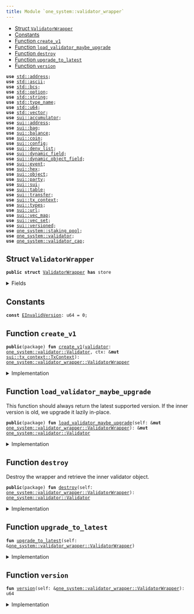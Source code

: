 ```yaml
---
title: Module `one_system::validator_wrapper`
---
```




-  [Struct `ValidatorWrapper`](#sui_system_validator_wrapper_ValidatorWrapper)
-  [Constants](#@Constants_0)
-  [Function `create_v1`](#sui_system_validator_wrapper_create_v1)
-  [Function `load_validator_maybe_upgrade`](#sui_system_validator_wrapper_load_validator_maybe_upgrade)
-  [Function `destroy`](#sui_system_validator_wrapper_destroy)
-  [Function `upgrade_to_latest`](#sui_system_validator_wrapper_upgrade_to_latest)
-  [Function `version`](#sui_system_validator_wrapper_version)


<pre><code><b>use</b> <a href="../std/address.md#std_address">std::address</a>;
<b>use</b> <a href="../std/ascii.md#std_ascii">std::ascii</a>;
<b>use</b> <a href="../std/bcs.md#std_bcs">std::bcs</a>;
<b>use</b> <a href="../std/option.md#std_option">std::option</a>;
<b>use</b> <a href="../std/string.md#std_string">std::string</a>;
<b>use</b> <a href="../std/type_name.md#std_type_name">std::type_name</a>;
<b>use</b> <a href="../std/u64.md#std_u64">std::u64</a>;
<b>use</b> <a href="../std/vector.md#std_vector">std::vector</a>;
<b>use</b> <a href="../sui/accumulator.md#sui_accumulator">sui::accumulator</a>;
<b>use</b> <a href="../sui/address.md#sui_address">sui::address</a>;
<b>use</b> <a href="../sui/bag.md#sui_bag">sui::bag</a>;
<b>use</b> <a href="../sui/balance.md#sui_balance">sui::balance</a>;
<b>use</b> <a href="../sui/coin.md#sui_coin">sui::coin</a>;
<b>use</b> <a href="../sui/config.md#sui_config">sui::config</a>;
<b>use</b> <a href="../sui/deny_list.md#sui_deny_list">sui::deny_list</a>;
<b>use</b> <a href="../sui/dynamic_field.md#sui_dynamic_field">sui::dynamic_field</a>;
<b>use</b> <a href="../sui/dynamic_object_field.md#sui_dynamic_object_field">sui::dynamic_object_field</a>;
<b>use</b> <a href="../sui/event.md#sui_event">sui::event</a>;
<b>use</b> <a href="../sui/hex.md#sui_hex">sui::hex</a>;
<b>use</b> <a href="../sui/object.md#sui_object">sui::object</a>;
<b>use</b> <a href="../sui/party.md#sui_party">sui::party</a>;
<b>use</b> <a href="../sui/sui.md#sui_sui">sui::sui</a>;
<b>use</b> <a href="../sui/table.md#sui_table">sui::table</a>;
<b>use</b> <a href="../sui/transfer.md#sui_transfer">sui::transfer</a>;
<b>use</b> <a href="../sui/tx_context.md#sui_tx_context">sui::tx_context</a>;
<b>use</b> <a href="../sui/types.md#sui_types">sui::types</a>;
<b>use</b> <a href="../sui/url.md#sui_url">sui::url</a>;
<b>use</b> <a href="../sui/vec_map.md#sui_vec_map">sui::vec_map</a>;
<b>use</b> <a href="../sui/vec_set.md#sui_vec_set">sui::vec_set</a>;
<b>use</b> <a href="../sui/versioned.md#sui_versioned">sui::versioned</a>;
<b>use</b> <a href="../sui_system/staking_pool.md#sui_system_staking_pool">one_system::staking_pool</a>;
<b>use</b> <a href="../sui_system/validator.md#sui_system_validator">one_system::validator</a>;
<b>use</b> <a href="../sui_system/validator_cap.md#sui_system_validator_cap">one_system::validator_cap</a>;
</code></pre>



<a name="sui_system_validator_wrapper_ValidatorWrapper"></a>

## Struct `ValidatorWrapper`



<pre><code><b>public</b> <b>struct</b> <a href="../sui_system/validator_wrapper.md#sui_system_validator_wrapper_ValidatorWrapper">ValidatorWrapper</a> <b>has</b> store
</code></pre>



<details>
<summary>Fields</summary>


<dl>
<dt>
<code>inner: <a href="../sui/versioned.md#sui_versioned_Versioned">sui::versioned::Versioned</a></code>
</dt>
<dd>
</dd>
</dl>


</details>

<a name="@Constants_0"></a>

## Constants


<a name="sui_system_validator_wrapper_EInvalidVersion"></a>



<pre><code><b>const</b> <a href="../sui_system/validator_wrapper.md#sui_system_validator_wrapper_EInvalidVersion">EInvalidVersion</a>: u64 = 0;
</code></pre>



<a name="sui_system_validator_wrapper_create_v1"></a>

## Function `create_v1`



<pre><code><b>public</b>(package) <b>fun</b> <a href="../sui_system/validator_wrapper.md#sui_system_validator_wrapper_create_v1">create_v1</a>(<a href="../sui_system/validator.md#sui_system_validator">validator</a>: <a href="../sui_system/validator.md#sui_system_validator_Validator">one_system::validator::Validator</a>, ctx: &<b>mut</b> <a href="../sui/tx_context.md#sui_tx_context_TxContext">sui::tx_context::TxContext</a>): <a href="../sui_system/validator_wrapper.md#sui_system_validator_wrapper_ValidatorWrapper">one_system::validator_wrapper::ValidatorWrapper</a>
</code></pre>



<details>
<summary>Implementation</summary>


<pre><code><b>public</b>(package) <b>fun</b> <a href="../sui_system/validator_wrapper.md#sui_system_validator_wrapper_create_v1">create_v1</a>(<a href="../sui_system/validator.md#sui_system_validator">validator</a>: Validator, ctx: &<b>mut</b> TxContext): <a href="../sui_system/validator_wrapper.md#sui_system_validator_wrapper_ValidatorWrapper">ValidatorWrapper</a> {
    <a href="../sui_system/validator_wrapper.md#sui_system_validator_wrapper_ValidatorWrapper">ValidatorWrapper</a> {
        inner: versioned::create(1, <a href="../sui_system/validator.md#sui_system_validator">validator</a>, ctx),
    }
}
</code></pre>



</details>

<a name="sui_system_validator_wrapper_load_validator_maybe_upgrade"></a>

## Function `load_validator_maybe_upgrade`

This function should always return the latest supported version.
If the inner version is old, we upgrade it lazily in-place.


<pre><code><b>public</b>(package) <b>fun</b> <a href="../sui_system/validator_wrapper.md#sui_system_validator_wrapper_load_validator_maybe_upgrade">load_validator_maybe_upgrade</a>(self: &<b>mut</b> <a href="../sui_system/validator_wrapper.md#sui_system_validator_wrapper_ValidatorWrapper">one_system::validator_wrapper::ValidatorWrapper</a>): &<b>mut</b> <a href="../sui_system/validator.md#sui_system_validator_Validator">one_system::validator::Validator</a>
</code></pre>



<details>
<summary>Implementation</summary>


<pre><code><b>public</b>(package) <b>fun</b> <a href="../sui_system/validator_wrapper.md#sui_system_validator_wrapper_load_validator_maybe_upgrade">load_validator_maybe_upgrade</a>(self: &<b>mut</b> <a href="../sui_system/validator_wrapper.md#sui_system_validator_wrapper_ValidatorWrapper">ValidatorWrapper</a>): &<b>mut</b> Validator {
    self.<a href="../sui_system/validator_wrapper.md#sui_system_validator_wrapper_upgrade_to_latest">upgrade_to_latest</a>();
    self.inner.load_value_mut()
}
</code></pre>



</details>

<a name="sui_system_validator_wrapper_destroy"></a>

## Function `destroy`

Destroy the wrapper and retrieve the inner validator object.


<pre><code><b>public</b>(package) <b>fun</b> <a href="../sui_system/validator_wrapper.md#sui_system_validator_wrapper_destroy">destroy</a>(self: <a href="../sui_system/validator_wrapper.md#sui_system_validator_wrapper_ValidatorWrapper">one_system::validator_wrapper::ValidatorWrapper</a>): <a href="../sui_system/validator.md#sui_system_validator_Validator">one_system::validator::Validator</a>
</code></pre>



<details>
<summary>Implementation</summary>


<pre><code><b>public</b>(package) <b>fun</b> <a href="../sui_system/validator_wrapper.md#sui_system_validator_wrapper_destroy">destroy</a>(self: <a href="../sui_system/validator_wrapper.md#sui_system_validator_wrapper_ValidatorWrapper">ValidatorWrapper</a>): Validator {
    <a href="../sui_system/validator_wrapper.md#sui_system_validator_wrapper_upgrade_to_latest">upgrade_to_latest</a>(&self);
    <b>let</b> <a href="../sui_system/validator_wrapper.md#sui_system_validator_wrapper_ValidatorWrapper">ValidatorWrapper</a> { inner } = self;
    inner.<a href="../sui_system/validator_wrapper.md#sui_system_validator_wrapper_destroy">destroy</a>()
}
</code></pre>



</details>

<a name="sui_system_validator_wrapper_upgrade_to_latest"></a>

## Function `upgrade_to_latest`



<pre><code><b>fun</b> <a href="../sui_system/validator_wrapper.md#sui_system_validator_wrapper_upgrade_to_latest">upgrade_to_latest</a>(self: &<a href="../sui_system/validator_wrapper.md#sui_system_validator_wrapper_ValidatorWrapper">one_system::validator_wrapper::ValidatorWrapper</a>)
</code></pre>



<details>
<summary>Implementation</summary>


<pre><code><b>fun</b> <a href="../sui_system/validator_wrapper.md#sui_system_validator_wrapper_upgrade_to_latest">upgrade_to_latest</a>(self: &<a href="../sui_system/validator_wrapper.md#sui_system_validator_wrapper_ValidatorWrapper">ValidatorWrapper</a>) {
    <b>let</b> <a href="../sui_system/validator_wrapper.md#sui_system_validator_wrapper_version">version</a> = self.<a href="../sui_system/validator_wrapper.md#sui_system_validator_wrapper_version">version</a>();
    // TODO: When new versions are added, we need to explicitly upgrade here.
    <b>assert</b>!(<a href="../sui_system/validator_wrapper.md#sui_system_validator_wrapper_version">version</a> == 1, <a href="../sui_system/validator_wrapper.md#sui_system_validator_wrapper_EInvalidVersion">EInvalidVersion</a>);
}
</code></pre>



</details>

<a name="sui_system_validator_wrapper_version"></a>

## Function `version`



<pre><code><b>fun</b> <a href="../sui_system/validator_wrapper.md#sui_system_validator_wrapper_version">version</a>(self: &<a href="../sui_system/validator_wrapper.md#sui_system_validator_wrapper_ValidatorWrapper">one_system::validator_wrapper::ValidatorWrapper</a>): u64
</code></pre>



<details>
<summary>Implementation</summary>


<pre><code><b>fun</b> <a href="../sui_system/validator_wrapper.md#sui_system_validator_wrapper_version">version</a>(self: &<a href="../sui_system/validator_wrapper.md#sui_system_validator_wrapper_ValidatorWrapper">ValidatorWrapper</a>): u64 {
    self.inner.<a href="../sui_system/validator_wrapper.md#sui_system_validator_wrapper_version">version</a>()
}
</code></pre>



</details>
